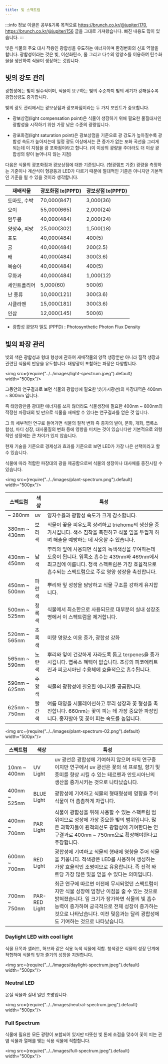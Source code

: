 ```yaml
---
title: 빛 스팩트럼
---
```


:::info 정보
이글은 공부&기록 목적으로 https://brunch.co.kr/@jupiter/170, https://brunch.co.kr/@jupiter/156 글을 그대로 가져왔습니다. 빠진 내용도 많이 있습니다.
:::

빛은 식물의 주요 대사 작용인 광합성을 유도하는 에너지이며 환경변화의 신호 역할을 합니다.
광합성이라는 것은 빛, 이산화탄소, 물 그리고 다수의 영양소를 이용하여 탄수화물을 생산하여 식물이 생장하는 것입니다.

## 빛의 강도 관리

광합성에는 빛이 필수적이며, 식물이 요구하는 빛의 수준까지 빛의 세기가 강해질수록 광합성량도 증가합니다.

빛의 광도 관리에서는 광보상점과 광포화점이라는 두 가지 포인트가 중요합니다.

- 광보상점(light compensation point)은 식물이 생장하기 위해 필요한 물질대사인 광합성을 시작하기 위한 가장 낮은 수준의 광량입니다.

- 광포화점(light saturation point)은 광보상점을 기준으로 광 강도가 높아질수록 광합성 속도가 높아지는데 일정 광도 이상에서는 큰 증가가 없는 포화 곡선을 그리게 되는데 이 지점을 광 포화점이라고 합니다. (이 이상의 광량을 주더라도 더 이상 광합성의 량이 늘어나지 않는 지점)

다음은 식물의 광포화점과 광보상점에 대한 기준입니다. (형광램프 기준)
광량을 측정하는 기준이나 계산식이 형광등과 LED가 다르기 때문에 절대적인 기준은 아니지만 기본적인 기준을 될 수 있을 것이라 생각합니다.

| 재배작물 | 광포화점 lx(PPFD) | 광보상점 lx(PPFD) |
| --- | --- | --- |
|토마토, 수박    |            70,000(847)           |        3,000(36)|
|오이            |                55,000(665)       |            2,000(24)|
|완두콩          |              40,000(484)         |           2,000(24)|
|양상추, 피망    |            25,000(302)           |         1,500(18)|
|포도            |               40,000(484)        |            400(5)|
|귤              |                40,000(484)       |             200(2.5)|
|배              |                40,000(484)       |             300(3.6)|
|복숭아          |             40,000(484)          |          400(5)|
|무화과          |             40,000(484)          |          1,000(12)|
|세인트폴리어    |         5,000(60)                |        500(6)|
|난 종류         |             10,000(121)          |          300(3.6)|
|시클라멘        |            15,000(181)           |        300(3.6)|
|인삼            |               12,000(145)        |           500(6)|

* 광합성 광양자 밀도 (PPFD) : Photosynthetic Photon Flux Density

## 빛의 파장 관리

빛의 색은 광합성과 형태 형성에 관하여 재배작물의 양적 생장뿐만 아니라 질적 생장과 관련된 식물의 반응을 유도합니다. 태양광이 포함하는 파장은 다양합니다.

<img src={require("../../images/light-spectrum.jpeg").default} width="500px"/>

그동안의 연구결과로 보면 식물의 광합성에 필요한 빛(가시광선)의 파장대역은 400nm ~ 800nm 입니다.

즉 태양광만큼 광대한 에너지를 쓰지 않더라도 식물생장에 필요한 400nm ~ 800nm의 적정한 파장대의 빛 만으로 식물을 재배할 수 있다는 연구결과를 얻은 것 입니다.

그 외 세부적인 연구로 들어가면 식물의 질적 변화 즉 종자의 발아, 분화, 개화, 엽록소 합성, 마디 성장, 대사물질의 변화 등에 영향을 미치는 것이 있습니다만 기본적으로 외형적인 성장에는 큰 차이가 있지 않습니다.

현재 기술을 기준으로 경제성과 효과를 기준으로 보면 LED가 가장 나은 선택이라고 할 수 있습니다.

식물에 따라 적합한 파장대의 광을 제공함으로써 식물의 생장이나 대사체를 증진시킬 수 있습니다.

<img src={require("../../images/plant-spectrum.png").default} width="500px"/>

| 스펙트럼 | 색상 | 특성 |
|----------|-----|-----|
| ~ 280nm | uv | 양자수율과 광합성 속도가 크게 감소합니다. |
| 380nm ~ 430nm | 보라색 | 식물이 꽃을 피우도록 장려하고 triehome의 생산을 증가시킵니다. 색소 침착을 촉진하고 식물 잎을 두껍게 하며 해출을 예방하는 데 사용할 수 있습니다. |
| 430nm ~ 450nm | 남색 | 뿌리와 잎에 사용되면 식물의 녹색색상을 부여하는데 도움이 됩니다. 엽록소 흡수는 439nm와 469nm에서 최고점에 이릅니다. 청색 스펙트럼은 가장 효율적으로 흡수되는 스펙트럼으로 주로 영양 성장을 촉진합니다. |
| 450nm ~ 500nm | 파란색 | 뿌리와 잎 성장을 담당하고 식물 구조를 강하게 유지합니다. |
| 500nm ~ 525nm | 청록색 | 식물에서 최소한으로 사용되므로 대부분의 실내 성장조명에서 이 스펙트럼을 제거합니다. |
| 520nm ~ 565nm | 초록색 | 미량 영양소 이용 증가, 광합성 강화 |
| 565nm ~ 590nm | 노란색 | 뿌리와 잎이 건강하게 자라도록 돕고 terpenes을 증가시킵니다. 엽록소 혜택이 없습니다. 조류의 피코에리트린과 피코시아닌 수용체에 효율적으로 흡수됩니다. |
| 590nm ~ 625nm | 주황색 | 식물의 광합성에 필요한 에너지를 공급합니다. |
| 625nm ~ 750nm | 빨간색 | 여름 태양을 시뮬레이션하고 뿌리 성장과 꽃 형성을 촉진합니다. 660nm는 꽃이 피는 데 가장 중요한 파장입니다. 종자발아 및 꽃이 피는 속도를 높입니다.|

<img src={require("../../images/plant-spectrum-02.png").default} width="500px"/>

| 스펙트럼 | 색상 | 특성 |
|----------|-----|-----|
| 10nm ~ 400nm | UV Light | uv 광선은 광합성에 기여하지 않으며 아직 연구중이지만 연구에서 uv 광선은 꽃의 색 프로필, 향기 및 풍미를 향상 시킬 수 있는 테르펜과 안토시아닌의 생산을 증가시키는 것으로 나타났습니다. |
| 400nm ~ 525nm | BLUE Light | 광합성에 기여하고 식물의 형태형성에 영향을 주어 식물이 더 촘촘하게 자랍니다. |
| 400nm ~ 700nm | PAR Light | 식물이 광합성을 위해 사용할 수 있는 스팩트럼 범위이므로 성장에 가장 중요한 빛의 범위입니다. 많은 과학자들이 원적외선도 광합성에 기여한다는 연구결과로 400nm ~ 750nm으로 확장해야한다고 주장합니다. |
| 600nm ~ 700nm | RED Light | 광합성에 기여하고 식물의 형태에 영향을 주어 식물을 키웁니다. 적색광은 LED를 사용하여 생성하는 가장 효율적인 조명이므로 유용합니다. 즉 전력 와트당 가장 많은 빛을 얻을 수 있다는 의미입니다. |
| 700nm ~ 750nm | PAR-RED Light | 최근 연구에 따르면 이전에 무시되었던 스팩트럼이지만 식물 성장에 엄청난 이점을 줄 수 있는 것으로 밝혀졌습니다. 잎 크기가 장가하면 식물의 빛 흡수 능력이 증가하며 궁극적으로 전체 성장이 증가하는 것으로 나타났습니다. 이전 및음과는 달리 광합성에도 기여하는 것으로 나타났습니다. |


### Daylight LED with cool light

식물 묘목과 샐러드, 허브와 같은 식용 녹색 식물에 적합. 청색광은 식물의 성장 단계에 적합하며 식물의 잎과 줄기의 성장을 지원합니다.

<img src={require("../../images/daylight-spectrum.jpeg").default} width="500px"/>

### Neutral LED

온실 식물과 실내 일반 조명입니다.

<img src={require("../../images/neutral-spectrum.jpeg").default} width="500px"/>

### Full Spectrum

식물에 필요한 모든 광량이 포함되어 있지만 따뜻한 빛 톤에 초점을 맞추어 꽃이 피는 관염 식물과 열매를 맺는 식용 식물에 적합합니다.

<img src={require("../../images/full-spectrum.jpeg").default} width="500px"/>

